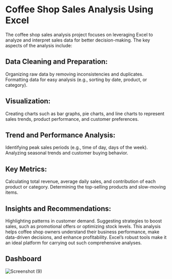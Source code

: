# Coffee Shop Sales Analysis Using Excel

The coffee shop sales analysis project focuses on leveraging Excel to analyze and interpret sales data for better decision-making. The key aspects of the analysis include:

## Data Cleaning and Preparation:
Organizing raw data by removing inconsistencies and duplicates.
Formatting data for easy analysis (e.g., sorting by date, product, or category).

## Visualization:
Creating charts such as bar graphs, pie charts, and line charts to represent sales trends, product performance, and customer preferences.

## Trend and Performance Analysis:
Identifying peak sales periods (e.g., time of day, days of the week).
Analyzing seasonal trends and customer buying behavior.

## Key Metrics:
Calculating total revenue, average daily sales, and contribution of each product or category.
Determining the top-selling products and slow-moving items.

## Insights and Recommendations:
Highlighting patterns in customer demand.
Suggesting strategies to boost sales, such as promotional offers or optimizing stock levels.
This analysis helps coffee shop owners understand their business 
performance, make data-driven decisions, and enhance profitability. Excel’s robust tools make it an ideal platform for carrying out such comprehensive analyses.

## Dashboard
![Screenshot (9)](https://github.com/user-attachments/assets/a3e58da6-442e-41a5-a52e-3ad18168499c)
